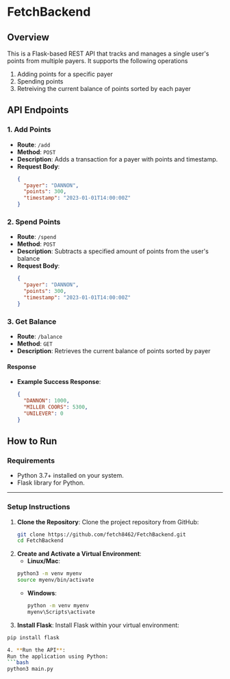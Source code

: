 # FetchBackend

## Overview
This is a Flask-based REST API that tracks and manages a single user's points from multiple payers. It supports the following operations
1. Adding points for a specific payer
2. Spending points
3. Retreiving the current balance of points sorted by each payer



## **API Endpoints**

### **1. Add Points**
- **Route**: `/add`
- **Method**: `POST`
- **Description**: Adds a transaction for a payer with points and timestamp.
- **Request Body**:
  ```json
  {
    "payer": "DANNON",
    "points": 300,
    "timestamp": "2023-01-01T14:00:00Z"
  }

### **2. Spend Points**
- **Route**: `/spend`
- **Method**: `POST`
- **Description**: Subtracts a specified amount of points from the user's balance
- **Request Body**:
  ```json
  {
    "payer": "DANNON",
    "points": 300,
    "timestamp": "2023-01-01T14:00:00Z"
  }

### **3. Get Balance**

- **Route**: `/balance`
- **Method**: `GET`
- **Description**: Retrieves the current balance of points sorted by payer

#### **Response**
- **Example Success Response**:
  ```json
  {
    "DANNON": 1000,
    "MILLER COORS": 5300,
    "UNILEVER": 0
  }

## **How to Run**

### **Requirements**
- Python 3.7+ installed on your system.
- Flask library for Python.

---

### **Setup Instructions**
1. **Clone the Repository**:
   Clone the project repository from GitHub:
   ```bash
   git clone https://github.com/fetch8462/FetchBackend.git
   cd FetchBackend
2. **Create and Activate a Virtual Environment**:
      - **Linux/Mac**:
     ```bash
     python3 -m venv myenv
     source myenv/bin/activate
     ```
   - **Windows**:
     ```bash
     python -m venv myenv
     myenv\Scripts\activate
     ```
3. **Install Flask**:
   Install Flask within your virtual environment:
  ```bash
  pip install flask

4. **Run the API**:
  Run the application using Python:
  ```bash
  python3 main.py




